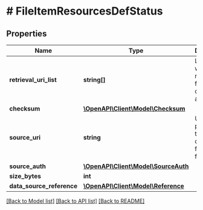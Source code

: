 # # FileItemResourcesDefStatus

## Properties

Name | Type | Description | Notes
------------ | ------------- | ------------- | -------------
**retrieval_uri_list** | **string[]** | List of URIs where the raw file_item data can be accessed. | [optional]
**checksum** | [**\OpenAPI\Client\Model\Checksum**](Checksum.md) |  | [optional]
**source_uri** | **string** | URI that points at the file to create the file_item from. | [optional]
**source_auth** | [**\OpenAPI\Client\Model\SourceAuth**](SourceAuth.md) |  | [optional]
**size_bytes** | **int** |  | [optional]
**data_source_reference** | [**\OpenAPI\Client\Model\Reference**](Reference.md) |  | [optional]

[[Back to Model list]](../../README.md#models) [[Back to API list]](../../README.md#endpoints) [[Back to README]](../../README.md)
